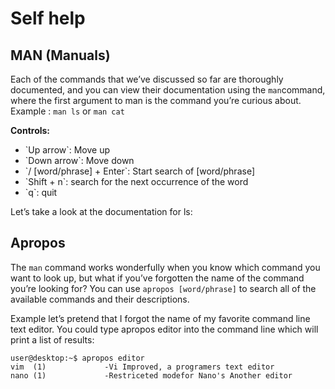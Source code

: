 # Self help

## MAN (Manuals)
Each of the commands that we’ve discussed so far are thoroughly documented, and you can view their documentation using the `man`command, where the first argument to man is the command you’re curious about. Example : `man ls` or `man cat`

**Controls:**
<ul>
<li> `Up arrow`: Move up </li> 
<li> `Down arrow`: Move down </li> 
<li> `/ [word/phrase]  + Enter`: Start search of [word/phrase] </li> 
<li> `Shift + n`: search for the next occurrence of the word </li> 
<li> `q`: quit </li> 
</ul>
Let’s take a look at the documentation for ls:

## Apropos

The `man` command works wonderfully when you know which command you want to look up, but what if you’ve forgotten the name of the command you’re looking for? You can use `apropos [word/phrase]` to search all of the available commands and their descriptions.  

Example let’s pretend that I forgot the name of my favorite command line text editor. You could type apropos editor into the command line which will print a list of results:

```terminal
user@desktop:~$ apropos editor
vim  (1)             -Vi Improved, a programers text editor
nano (1)             -Restriceted modefor Nano's Another editor
```